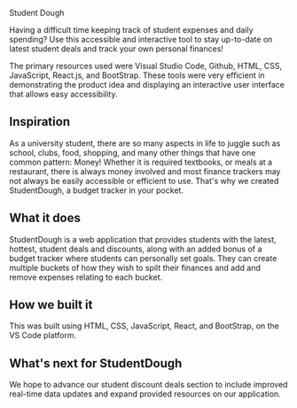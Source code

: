 Student Dough

Having a difficult time keeping track of student expenses and daily spending? Use this accessible and interactive tool to stay up-to-date on latest student deals and track your own personal finances!

The primary resources used were Visual Studio Code, Github, HTML, CSS, JavaScript, React.js, and BootStrap. These tools were very efficient in demonstrating the product idea and displaying an interactive user interface that allows easy accessibility.

## Inspiration
As a university student, there are so many aspects in life to juggle such as school, clubs, food, shopping, and many other things that have one common pattern: Money! Whether it is required textbooks, or meals at a restaurant, there is always money involved and most finance trackers may not always be easily accessible or efficient to use. That's why we created StudentDough, a budget tracker in your pocket. 

## What it does
StudentDough is a web application that provides students with the latest, hottest, student deals and discounts, along with an added bonus of a budget tracker where students can personally set goals. They can create multiple buckets of how they wish to spilt their finances and add and remove expenses relating to each bucket. 

## How we built it
This was built using HTML, CSS, JavaScript, React, and BootStrap, on the VS Code platform.

## What's next for StudentDough
We hope to advance our student discount deals section to include improved real-time data updates and expand provided resources on our application.
